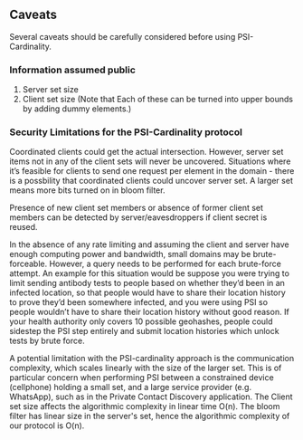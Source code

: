## Caveats
Several caveats should be carefully considered before using PSI-Cardinality.

### Information assumed public 
1. Server set size
2. Client set size
(Note that Each of these can be turned into upper bounds by adding dummy elements.)

### Security Limitations for the PSI-Cardinality protocol

Coordinated clients could get the actual intersection. However, server set items not
in any of the client sets will never be uncovered.
Situations where it’s feasible for clients to send one request per element in the domain -
there is a possbility that coordinated clients could uncover server set. A larger set means
more bits turned on in bloom filter.


Presence of new client set members or absence of former client set members can be
detected by server/eavesdroppers if client secret is reused.


In the absence of any rate limiting and assuming the client and server have enough
computing power and bandwidth, small domains may be brute-forceable. However, a query
needs to be  performed for each brute-force attempt.
An example for this situation would be suppose you were trying to limit sending antibody 
tests to people based on whether they’d been in an infected location, so that people would
have to share their location history to prove they’d been somewhere infected, and you were
using PSI so people wouldn’t have to share their location history without good reason. If
your health authority only covers 10 possible geohashes, people could sidestep the PSI step
entirely and submit location histories which unlock tests by brute force.


A potential limitation with the PSI-cardinality approach is the communication complexity,
which scales linearly with the size of the larger set. This is of particular concern
when performing PSI between a constrained device (cellphone) holding a small set, and a
large service provider (e.g. WhatsApp), such as in the Private Contact Discovery application.
The Client set size affects the algorithmic complexity in linear time O(n).
The bloom filter has linear size in the server's set, hence the algorithmic complexity
of our protocol is O(n).
